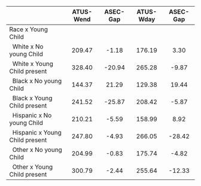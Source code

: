 
|                      |    ATUS-Wend |     ASEC-Gap |    ATUS-Wday |     ASEC-Gap |
| -------------------- | :----------: | :----------: | :----------: | :----------: |
| Race x Young Child   |              |              |              |              |
| &nbsp;&nbsp;White x No young Child |       209.47 |        -1.18 |       176.19 |         3.30 |
| &nbsp;&nbsp;White x Young Child present |       328.40 |       -20.94 |       265.28 |        -9.87 |
| &nbsp;&nbsp;Black x No young Child |       144.37 |        21.29 |       129.38 |        19.44 |
| &nbsp;&nbsp;Black x Young Child present |       241.52 |       -25.87 |       208.42 |        -5.87 |
| &nbsp;&nbsp;Hispanic x No young Child |       210.21 |        -5.59 |       158.99 |         8.92 |
| &nbsp;&nbsp;Hispanic x Young Child present |       247.80 |        -4.93 |       266.05 |       -28.42 |
| &nbsp;&nbsp;Other x No young Child |       204.99 |        -0.83 |       175.74 |        -4.82 |
| &nbsp;&nbsp;Other x Young Child present |       300.79 |        -2.44 |       255.64 |       -12.33 |

